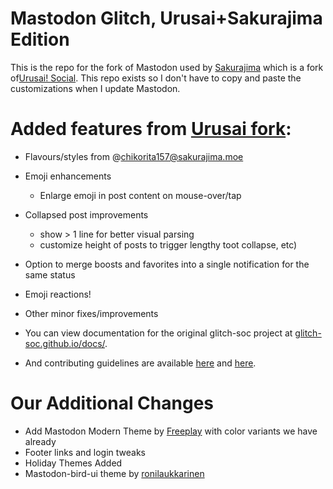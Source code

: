 #  Mastodon Glitch, Urusai+Sakurajima Edition

This is the repo for the fork of Mastodon used by [Sakurajima](https://sakurajima.moe) which is a fork of[Urusai! Social](https://urusai.social/). This repo exists so I don't have to copy and paste the customizations when I update Mastodon.

# Added features from [Urusai fork](https://github.com/neatchee/mastodon):

- Flavours/styles from @chikorita157@sakurajima.moe
- Emoji enhancements
  - Enlarge emoji in post content on mouse-over/tap
- Collapsed post improvements
  - show > 1 line for better visual parsing
  - customize height of posts to trigger lengthy toot collapse, etc)
- Option to merge boosts and favorites into a single notification for the same status
- Emoji reactions!
- Other minor fixes/improvements

- You can view documentation for the original glitch-soc project at [glitch-soc.github.io/docs/](https://glitch-soc.github.io/docs/).
- And contributing guidelines are available [here](CONTRIBUTING.md) and [here](https://glitch-soc.github.io/docs/contributing/).

# Our Additional Changes
- Add Mastodon Modern Theme by [Freeplay](https://codeberg.org/Freeplay/Mastodon-Modern) with color variants we have already
- Footer links and login tweaks
- Holiday Themes Added
- Mastodon-bird-ui theme by [ronilaukkarinen](https://github.com/ronilaukkarinen/mastodon-bird-ui/blob/master/style.css)
